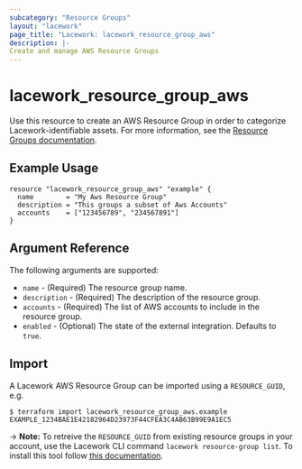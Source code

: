```yaml
---
subcategory: "Resource Groups"
layout: "lacework"
page_title: "Lacework: lacework_resource_group_aws"
description: |-
Create and manage AWS Resource Groups
---
```


# lacework\_resource\_group\_aws

Use this resource to create an AWS Resource Group in order to categorize Lacework-identifiable assets.
For more information, see the [Resource Groups documentation](https://support.lacework.com/hc/en-us/articles/360041727354-Resource-Groups).

## Example Usage

```hcl
resource "lacework_resource_group_aws" "example" {
  name        = "My Aws Resource Group"
  description = "This groups a subset of Aws Accounts"
  accounts    = ["123456789", "234567891"]
}
```

## Argument Reference

The following arguments are supported:

* `name` - (Required) The resource group name.
* `description` - (Required) The description of the resource group.
* `accounts` - (Required) The list of AWS accounts to include in the resource group.
* `enabled` - (Optional) The state of the external integration. Defaults to `true`.

## Import

A Lacework AWS Resource Group can be imported using a `RESOURCE_GUID`, e.g.

```
$ terraform import lacework_resource_group_aws.example EXAMPLE_1234BAE1E42182964D23973F44CFEA3C4AB63B99E9A1EC5
```
-> **Note:** To retreive the `RESOURCE_GUID` from existing resource groups in your account, use the
Lacework CLI command `lacework resource-group list`. To install this tool follow
[this documentation](https://github.com/lacework/go-sdk/wiki/CLI-Documentation#installation).
